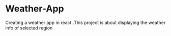 # Weather-App
Creating a weather app  in react .This project is about displaying the weather info of selected region
